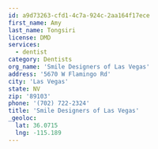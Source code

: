 ```yaml
---
id: a9d73263-cfd1-4c7a-924c-2aa164f17ece
first_name: Amy
last_name: Tongsiri
license: DMD
services:
  - dentist
category: Dentists
org_name: 'Smile Designers of Las Vegas'
address: '5670 W Flamingo Rd'
city: 'Las Vegas'
state: NV
zip: '89103'
phone: '(702) 722-2324'
title: 'Smile Designers of Las Vegas'
_geoloc:
  lat: 36.0715
  lng: -115.189
---
```

